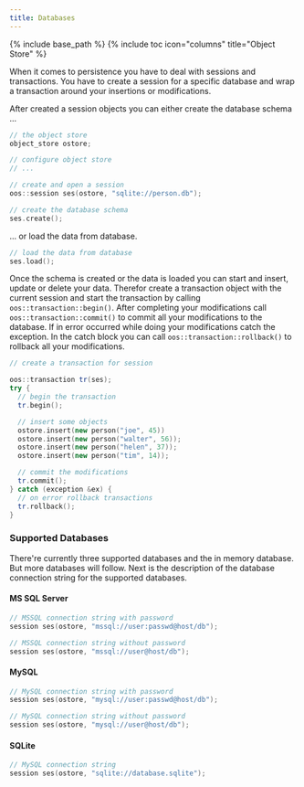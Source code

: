 ```yaml
---
title: Databases
---
```

{% include base_path %}
{% include toc icon="columns" title="Object Store" %}

When it comes to persistence you have to deal with sessions
and transactions. You have to create a session for a specific
database and wrap a transaction around your insertions or
modifications.

After created a session objects you can either create the
database schema ...

```cpp
// the object store
object_store ostore;

// configure object store
// ...

// create and open a session
oos::session ses(ostore, "sqlite://person.db");

// create the database schema
ses.create();
```

... or load the data from database.

```cpp
// load the data from database
ses.load();
```

Once the schema is created or the data is loaded you can start
and insert, update or delete your data. Therefor create a transaction
object with the current session and start the transaction by calling
```oos::transaction::begin()```. After completing your modifications call
```oos::transaction::commit()``` to commit all your modifications to the
database. If in error occurred while doing your modifications catch
the exception. In the catch block you can call ```oos::transaction::rollback()```
to rollback all your modifications.

```cpp
// create a transaction for session

oos::transaction tr(ses);
try {
  // begin the transaction
  tr.begin();

  // insert some objects
  ostore.insert(new person("joe", 45))
  ostore.insert(new person("walter", 56));
  ostore.insert(new person("helen", 37));
  ostore.insert(new person("tim", 14));

  // commit the modifications
  tr.commit();
} catch (exception &ex) {
  // on error rollback transactions
  tr.rollback();
}
```

### Supported Databases

There're currently three supported databases and the in memory database.
But more databases will follow. Next is the description of the
database connection string for the supported databases.

#### MS SQL Server

```cpp
// MSSQL connection string with password
session ses(ostore, "mssql://user:passwd@host/db");

// MSSQL connection string without password
session ses(ostore, "mssql://user@host/db");
```

#### MySQL

```cpp
// MySQL connection string with password
session ses(ostore, "mysql://user:passwd@host/db");

// MySQL connection string without password
session ses(ostore, "mysql://user@host/db");
```

#### SQLite

```cpp
// MySQL connection string
session ses(ostore, "sqlite://database.sqlite");
```
